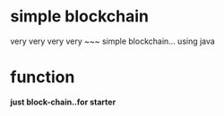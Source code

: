 # simple blockchain

very very very very ~~~
simple blockchain... using java


# function

**just block-chain..for starter**
